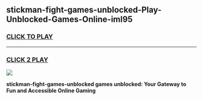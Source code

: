 
## stickman-fight-games-unblocked-Play-Unblocked-Games-Online-iml95
<h3>
<a href="https://premium76.site?title=stickman-fight-games-unblocked&ref=25A">CLICK TO PLAY</a></h3>
<hr>

<h3>
<a href="https://premium76.site?title=stickman-fight-games-unblocked&ref=25A">CLICK 2 PLAY</a>
  
</h3>

<a href="https://premium76.site?title=stickman-fight-games-unblocked&ref=25A"><img src="https://clearcache.store/games.png"></a>


**stickman-fight-games-unblocked games unblocked: Your Gateway to Fun and Accessible Online Gaming**

